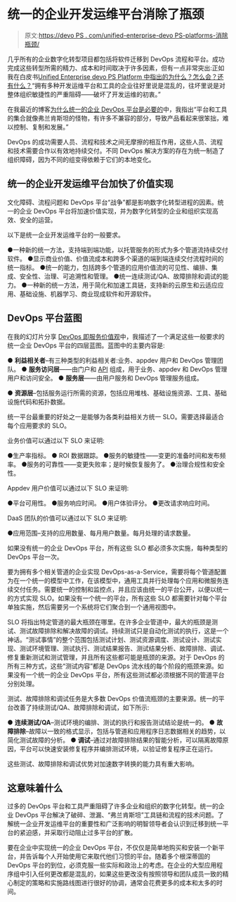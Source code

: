 # 统一的企业开发运维平台消除了瓶颈

> 原文:[https://devo PS . com/unified-enterprise-devo PS-platforms-消除瓶颈/](https://devops.com/unified-enterprise-devops-platforms-eliminate-bottlenecks/)

几乎所有的企业数字化转型项目都包括将软件迁移到 DevOps 流程和平台。成功完成这些转型所需的精力、成本和时间取决于许多因素，但有一点非常突出:正如我在白皮书[Unified Enterprise devo PS Platform 中指出的为什么？怎么会？还有什么？](https://www.releaseiq.io/resource-center/unified-enterprise-devops-platform-white-paper/)“拥有多种开发运维平台和工具的企业往好里说是混乱的，往坏里说是对整体组织敏捷性的严重阻碍——破坏了开发运维的初衷。”

在我最近的博客[为什么统一的企业 DevOps 平台是必要的](https://devops.com/why-a-unified-enterprise-devops-platform-is-necessary/)中，我指出“平台和工具的集合就像弗兰肯斯坦的怪物，有许多不兼容的部分，导致产品看起来很笨拙，难以控制、复制和发展。”

DevOps 的成功需要人员、流程和技术之间无摩擦的相互作用，这些人员、流程和技术需要合作以有效地持续交付。不同 DevOps 解决方案的存在为统一制造了组织障碍，因为不同的组变得依赖于它们的本地变化。

## 统一的企业开发运维平台加快了价值实现

文化障碍、流程问题和 DevOps 平台“战争”都是影响数字化转型进程的因素。统一的企业 DevOps 平台将加速价值实现，并为数字化转型的企业和组织实现高效、安全的运营。

以下是统一企业开发运维平台的一般要求。

●一种新的统一方法，支持端到端功能，以托管服务的形式为多个管道流持续交付软件。
●显示商业价值、价值流成本和跨多个渠道的端到端连续交付流程时间的统一指标。
●统一的能力，包括跨多个管道的应用价值流的可见性、编排、集成、安全性、治理、可追溯性和管理。
●统一连续测试/QA、故障排除和调试的能力。
●一种新的统一方法，用于简化和加速工具链，支持新的云原生和云适应应用、基础设施、机器学习、商业现成软件和开源软件。

## DevOps 平台蓝图

在我的幻灯片分享 [DevOps 即服务价值观](https://www.slideshare.net/MarcHornbeek/devops-asaservice-daas-value)中，我描述了一个满足这些一般要求的统一企业 DevOps 平台的四层蓝图。蓝图中的主要内容是:

● **利益相关者**–有三种类型的利益相关者:业务、appdev 用户和 DevOps 管理团队。
● **服务访问层**——由门户和 [API](https://devops.com/?s=APIs) 组成，用于业务、appdev 和 DevOps 管理用户和访问安全。
● **服务层**——由用户服务和 DevOps 管理服务组成。

● **资源层**–包括服务运行所需的资源，包括应用堆栈、基础设施资源、工具、基础设施代码和拓扑数据。

统一平台最重要的好处之一是能够为各类利益相关方统一 SLO。需要选择最适合每个应用要求的 SLO。

业务价值可以通过以下 SLO 来证明:

●生产率指标。
● ROI 数据跟踪。
●服务的敏捷性——变更的准备时间和发布频率。
●服务的可靠性——变更失败率；是时候恢复服务了。
●治理合规性和安全性。

Appdev 用户价值可以通过以下 SLO 来证明:

●平台可用性。
●服务响应时间。
●用户体验评分。
●更改请求响应时间。

DaaS 团队的价值可以通过以下 SLO 来证明:

●应用范围–支持的应用数量、每月用户数量。每月处理的请求数量。

如果没有统一的企业 DevOps 平台，所有这些 SLO 都必须多次实施，每种类型的 DevOps 平台一次。

要为拥有多个相关管道的企业实现 DevOps-as-a-Service，需要将每个管道配置为在一个统一的模型中工作，在该模型中，通用工具并行处理每个应用和微服务连续交付任务。需要统一的控制和监控点，并且应该由统一的平台公开，以便以统一的方式实现 SLO。如果没有一个统一的平台，所有这些 SLO 都需要针对每个平台单独实施，然后需要另一个系统将它们聚合到一个通用视图中。

SLO 将指出特定管道的最大瓶颈在哪里。在许多企业管道中，最大的瓶颈是测试、测试故障排除和解决故障的调试。持续测试只是自动化测试的执行，这是一个神话。“测试事情”的整个范围包括测试计划、测试资源调度、测试设计、测试实现、测试环境管理、测试执行、测试结果报告、测试结果分析、故障排除、调试、修复重新测试和测试管理，并且所有这些都可能是瓶颈的来源。对于 DevOps 的所有三种方式，这些“测试内容”都是 DevOps 流水线的每个阶段的瓶颈来源。如果没有一个统一的企业 DevOps 平台，所有这些测试都必须根据不同的管道平台分别处理。

测试、故障排除和调试任务是大多数 DevOps 价值流瓶颈的主要来源。统一的平台改善了持续测试/QA、故障排除和调试，如下所示:

● **连续测试/QA**–测试环境的编排、测试的执行和报告测试结论是统一的。
● **故障排除**–故障以一致的格式显示，包括与管道和应用程序日志数据相关的趋势，以简化测试故障的分析。
● **调试**–通过对故障排除结果的智能分析，可以隔离故障原因，平台可以快速安装修复程序并编排测试环境，以验证修复程序正在运行。

这些测试、故障排除和调试优势对加速数字转换的能力具有重大影响。

## **这意味着什么**

过多的 DevOps 平台和工具严重阻碍了许多企业和组织的数字化转型。统一的企业 DevOps 平台解决了破碎、泄漏、“弗兰肯斯坦”工具链和流程的技术问题。了解统一企业开发运维平台的重要性和广泛影响的明智领导者会认识到迁移到统一平台的紧迫感，并采取行动阻止过多平台的扩散。

要在企业中实现统一的企业 DevOps 平台，不仅仅是简单地购买和安装一个新平台，并告诉每个人开始使用它来取代他们习惯的平台。随着多个根深蒂固的 DevOps 平台的到位，必须克服一些实际和政治上的考虑。在企业的大型应用程序组中引入任何更改都是混乱的，如果这些更改没有按照领导和团队成员一致的精心制定的策略和实施路线图进行很好的协调，通常会花费更多的成本和太多的时间。
